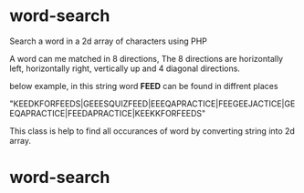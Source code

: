 # word-search
Search a word in a 2d array of characters using PHP

A word can me matched in 8 directions, The 8 directions are horizontally left, horizontally right, vertically up and 4 diagonal directions.

below example, in this string word **FEED** can be found in diffrent places 

"KEEDKFORFEEDS|GEEESQUIZFEED|EEEQAPRACTICE|FEEGEEJACTICE|GEEQAPRACTICE|FEEDAPRACTICE|KEEKKFORFEEDS"

This class is help to find all occurances of word by converting string into 2d array.

# word-search

